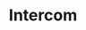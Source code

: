 ---
blog: https://blog.intercom.com/
facebook: https://www.facebook.com/intercominc/
guide: https://www.intercom.com/press
images:
- intercom-icon.svg
- intercom-ar21.svg
linkedin: https://www.linkedin.com/company/intercom
logohandle: intercom
sort: intercom
title: Intercom
twitter: https://x.com/intercom
website: https://www.intercom.com/
wikipedia: https://en.wikipedia.org/wiki/Intercom_(company)
---